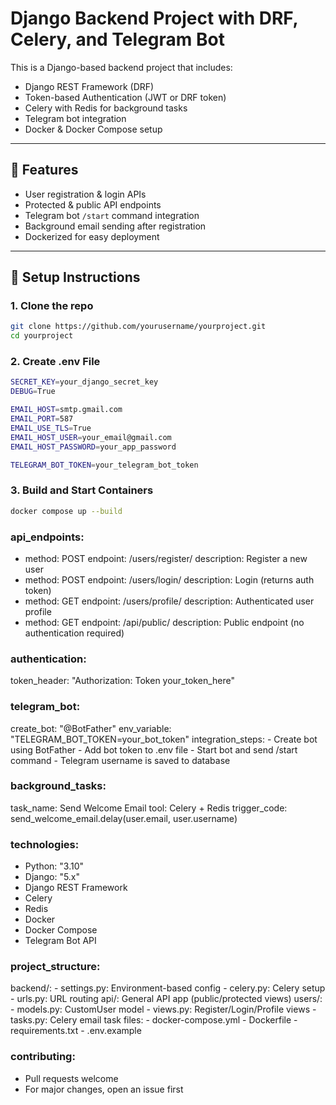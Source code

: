 # Django Backend Project with DRF, Celery, and Telegram Bot

This is a Django-based backend project that includes:

- Django REST Framework (DRF)
- Token-based Authentication (JWT or DRF token)
- Celery with Redis for background tasks
- Telegram bot integration
- Docker & Docker Compose setup

---

## 🚀 Features

- User registration & login APIs
- Protected & public API endpoints
- Telegram bot `/start` command integration
- Background email sending after registration
- Dockerized for easy deployment

---

## 🔧 Setup Instructions

### 1. Clone the repo
```bash
git clone https://github.com/yourusername/yourproject.git
cd yourproject
```

### 2. Create .env File

```bash
SECRET_KEY=your_django_secret_key
DEBUG=True

EMAIL_HOST=smtp.gmail.com
EMAIL_PORT=587
EMAIL_USE_TLS=True
EMAIL_HOST_USER=your_email@gmail.com
EMAIL_HOST_PASSWORD=your_app_password

TELEGRAM_BOT_TOKEN=your_telegram_bot_token
```

### 3. Build and Start Containers
```bash
docker compose up --build
```

### api_endpoints:
  - method: POST
    endpoint: /users/register/
    description: Register a new user
  - method: POST
    endpoint: /users/login/
    description: Login (returns auth token)
  - method: GET
    endpoint: /users/profile/
    description: Authenticated user profile
  - method: GET
    endpoint: /api/public/
    description: Public endpoint (no authentication required)

### authentication:
  token_header: "Authorization: Token your_token_here"

### telegram_bot:
  create_bot: "@BotFather"
  env_variable: "TELEGRAM_BOT_TOKEN=your_bot_token"
  integration_steps:
    - Create bot using BotFather
    - Add bot token to .env file
    - Start bot and send /start command
    - Telegram username is saved to database

### background_tasks:
  task_name: Send Welcome Email
  tool: Celery + Redis
  trigger_code: send_welcome_email.delay(user.email, user.username)

### technologies:
  - Python: "3.10"
  - Django: "5.x"
  - Django REST Framework
  - Celery
  - Redis
  - Docker
  - Docker Compose
  - Telegram Bot API

### project_structure:
  backend/:
    - settings.py: Environment-based config
    - celery.py: Celery setup
    - urls.py: URL routing
  api/: General API app (public/protected views)
  users/:
    - models.py: CustomUser model
    - views.py: Register/Login/Profile views
    - tasks.py: Celery email task
  files:
    - docker-compose.yml
    - Dockerfile
    - requirements.txt
    - .env.example

### contributing:
  - Pull requests welcome
  - For major changes, open an issue first

